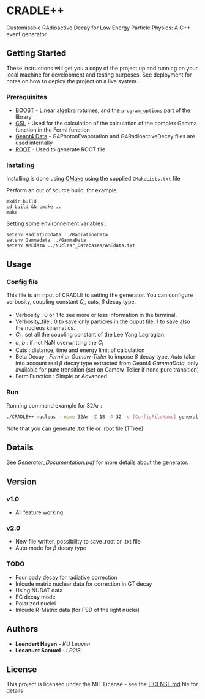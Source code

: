 # CRADLE++

Customisable RAdioactive Decay for Low Energy Particle Physics: A C++ event generator

## Getting Started

These instructions will get you a copy of the project up and running on your local machine for development and testing purposes. See deployment for notes on how to deploy the project on a live system.

### Prerequisites

* [BOOST](https://www.boost.org/) - Linear algebra rotuines, and the `program_options` part of the library
* [GSL](https://www.gnu.org/software/gsl/) - Used for the calculation of the calculation of the complex Gamma function in the Fermi function
* [Geant4 Data](http://geant4.web.cern.ch/support/download) - G4PhotonEvaporation and G4RadioactiveDecay files are used internally
* [ROOT](https://root.cern/install/) - Used to generate ROOT file 

### Installing

Installing is done using [CMake](https://cmake.org/) using the supplied `CMakeLists.txt` file

Perform an out of source build, for example:

```
mkdir build
cd build && cmake ..
make
```

Setting some environnement variables : 
```
setenv Radiationdata ../RadiationData
setenv Gammadata ../GammaData
setenv AMEdata ../Nuclear_Databases/AMEdata.txt
```
## Usage 
### Config file
This file is an input of CRADLE to setting the generator. You can configure verbosity, coupling constant *C<sub>i*, cuts, $\beta$ decay type.

* Verbosity : 0 or 1 to see more or less information in the terminal.
* Verbosity_file : 0 to save only particles in the ouput file, 1 to save also the nucleus kinematics.
* *C<sub>i* : set all the coupling constant of the Lee Yang Lagragian.
* *a*, *b* : if not NaN overwritting the *C<sub>i*
* Cuts : distance, time and energy limit of calculation
* Beta Decay : *Fermi* or *Gamow-Teller* to impose $\beta$ decay type. *Auto* take into account real $\beta$ decay type extracted from Geant4 *GammaData*, only available for pure transition (set on Gamow-Teller if none pure transition)
* FermiFunction : Simple or Advanced

### Run 
Running command example for 32Ar : 
```bash
./CRADLE++ nucleus --name 32Ar -Z 18 -A 32 -c [ConfigFileName] general -l [EventNumber] -o [OuputFileName]
```
Note that you can generate .txt file or .root file (TTree)

## Details
See *Generator_Documentation.pdf* for more details about the generator.

## Version 
### v1.0 
- All feature working
### v2.0
- New file writter, possibility to save .root or .txt file
- Auto mode for $\beta$ decay type
### TODO 
- Four body decay for radiative correction
- Inlcude matrix nuclear data for correction in GT decay
- Using NUDAT data
- EC decay mode
- Polarized nuclei
- Inlcude R-Matrix data (for FSD of the light nuclei)

## Authors

* **Leendert Hayen** - *KU Leuven*
* **Lecanuet Samuel** - *LP2iB*

## License

This project is licensed under the MIT License - see the [LICENSE.md](LICENSE.md) file for details
